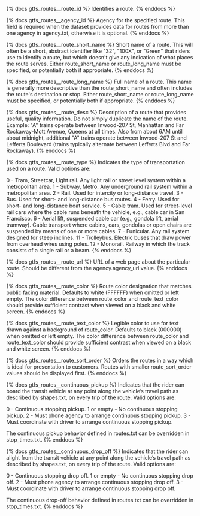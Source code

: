 
{% docs gtfs_routes__route_id %}
Identifies a route.
{% enddocs %}

{% docs gtfs_routes__agency_id %}
Agency for the specified route. This field is required when the dataset provides data for routes from more than one agency in agency.txt, otherwise it is optional.
{% enddocs %}

{% docs gtfs_routes__route_short_name %}
Short name of a route. This will often be a short, abstract identifier like "32", "100X", or "Green" that riders use to identify a route, but which doesn't give any indication of what places the route serves. Either route_short_name or route_long_name must be specified, or potentially both if appropriate.
{% enddocs %}

{% docs gtfs_routes__route_long_name %}
Full name of a route. This name is generally more descriptive than the route_short_name and often includes the route's destination or stop. Either route_short_name or route_long_name must be specified, or potentially both if appropriate.
{% enddocs %}

{% docs gtfs_routes__route_desc %}
Description of a route that provides useful, quality information. Do not simply duplicate the name of the route.  Example: "A" trains operate between Inwood-207 St, Manhattan and Far Rockaway-Mott Avenue, Queens at all times. Also from about 6AM until about midnight, additional "A" trains operate between Inwood-207 St and Lefferts Boulevard (trains typically alternate between Lefferts Blvd and Far Rockaway).
{% enddocs %}

{% docs gtfs_routes__route_type %}
Indicates the type of transportation used on a route. Valid options are:

0 - Tram, Streetcar, Light rail. Any light rail or street level system within a metropolitan area.
1 - Subway, Metro. Any underground rail system within a metropolitan area.
2 - Rail. Used for intercity or long-distance travel.
3 - Bus. Used for short- and long-distance bus routes.
4 - Ferry. Used for short- and long-distance boat service.
5 - Cable tram. Used for street-level rail cars where the cable runs beneath the vehicle, e.g., cable car in San Francisco.
6 - Aerial lift, suspended cable car (e.g., gondola lift, aerial tramway). Cable transport where cabins, cars, gondolas or open chairs are suspended by means of one or more cables.
7 - Funicular. Any rail system designed for steep inclines.
11 - Trolleybus. Electric buses that draw power from overhead wires using poles.
12 - Monorail. Railway in which the track consists of a single rail or a beam.
{% enddocs %}

{% docs gtfs_routes__route_url %}
URL of a web page about the particular route. Should be different from the agency.agency_url value.
{% enddocs %}

{% docs gtfs_routes__route_color %}
Route color designation that matches public facing material. Defaults to white (FFFFFF) when omitted or left empty. The color difference between route_color and route_text_color should provide sufficient contrast when viewed on a black and white screen.
{% enddocs %}

{% docs gtfs_routes__route_text_color %}
Legible color to use for text drawn against a background of route_color. Defaults to black (000000) when omitted or left empty. The color difference between route_color and route_text_color should provide sufficient contrast when viewed on a black and white screen.
{% enddocs %}

{% docs gtfs_routes__route_sort_order %}
Orders the routes in a way which is ideal for presentation to customers. Routes with smaller route_sort_order values should be displayed first.
{% enddocs %}

{% docs gtfs_routes__continuous_pickup %}
Indicates that the rider can board the transit vehicle at any point along the vehicle’s travel path as described by shapes.txt, on every trip of the route. Valid options are:

0 - Continuous stopping pickup.
1 or empty - No continuous stopping pickup.
2 - Must phone agency to arrange continuous stopping pickup.
3 - Must coordinate with driver to arrange continuous stopping pickup.

The continuous pickup behavior defined in routes.txt can be overridden in stop_times.txt.
{% enddocs %}

{% docs gtfs_routes__continuous_drop_off %}
Indicates that the rider can alight from the transit vehicle at any point along the vehicle’s travel path as described by shapes.txt, on every trip of the route. Valid options are:

0 - Continuous stopping drop off.
1 or empty - No continuous stopping drop off.
2 - Must phone agency to arrange continuous stopping drop off.
3 - Must coordinate with driver to arrange continuous stopping drop off.

The continuous drop-off behavior defined in routes.txt can be overridden in stop_times.txt.
{% enddocs %}
